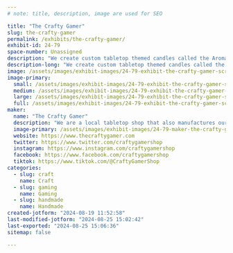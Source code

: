 ```yaml
---
# note: title, description, image are used for SEO

title: "The Crafty Gamer"
slug: the-crafty-gamer
permalink: /exhibits/the-crafty-gamer/
exhibit-id: 24-79
space-number: Unassigned
description: "We create custom tabletop themed candles called the Aromas of Adventure."
description-long: "We create custom tabletop themed candles called the Aromas of Adventure. Visit our new retail location for candle making classes and other tabletop events."
image: /assets/images/exhibit-images/24-79-exhibit-the-crafty-gamer-screenshot-2024-08-19-at-11-51-09-am-large.png
image-primary: 
  small: /assets/images/exhibit-images/24-79-exhibit-the-crafty-gamer-screenshot-2024-08-19-at-11-51-09-am-small.png
  medium: /assets/images/exhibit-images/24-79-exhibit-the-crafty-gamer-screenshot-2024-08-19-at-11-51-09-am-medium.png
  large: /assets/images/exhibit-images/24-79-exhibit-the-crafty-gamer-screenshot-2024-08-19-at-11-51-09-am-large.png
  full: /assets/images/exhibit-images/24-79-exhibit-the-crafty-gamer-screenshot-2024-08-19-at-11-51-09-am-full.png
maker: 
  name: "The Crafty Gamer"
  description: "We are a local tabletop shop that also manufactures our own line of candles known as Aromas of Adventure."
  image-primary: /assets/images/exhibit-images/24-79-maker-the-crafty-gamer-logo-2025-03-medium.png
  website: https://www.thecraftygamer.com
  twitter: https://www.twitter.com/craftygamershop
  instagram: https://www.instagram.com/craftygamershop
  facebook: https://www.facebook.com/craftygamershop
  tiktok: https://www.tiktok.com/@CraftyGamerShop
categories: 
  - slug: craft
    name: Craft
  - slug: gaming
    name: Gaming
  - slug: handmade
    name: Handmade
created-jotform: "2024-08-19 11:52:58"
last-modified-jotform: "2024-08-25 15:02:42"
last-exported: "2024-08-25 15:06:36"
sitemap: false

---
```

